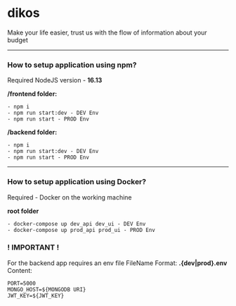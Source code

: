 # dikos
Make your life easier, trust us with the flow of information about your budget

------------

### How to setup application using npm?

Required NodeJS version - **16.13**

**/frontend folder:**
```
- npm i
- npm run start:dev - DEV Env
- npm run start - PROD Env
```

**/backend folder:**
```
- npm i
- npm run start:dev - DEV Env
- npm run start - PROD Env
```

------------


### How to setup application using Docker?

Required - Docker on the working machine

**root folder**
```
- docker-compose up dev_api dev_ui - DEV Env
- docker-compose up prod_api prod_ui - PROD Env
```

### ! IMPORTANT !
For the backend app requires an env file
FileName Format: **.{dev|prod}.env**
Content:
```
PORT=5000
MONGO_HOST=${MONGODB URI}
JWT_KEY=${JWT_KEY}
```